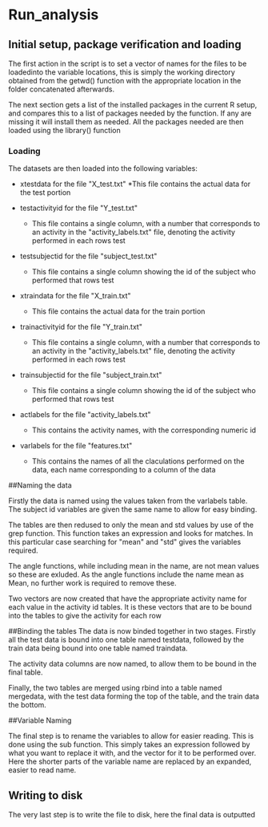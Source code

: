 # Run_analysis

## Initial setup, package verification and loading


The first action in the script is to set a vector of names for the files to be loadedinto the variable 
locations, this is simply the working directory obtained from the getwd() function with the appropriate 
location in the folder concatenated afterwards.

The next section gets a list of the installed packages in the current R setup, and compares this to a list
of packages needed by the function. If any are missing it will install them as needed. All the packages 
needed are then loaded using the library() function

### Loading

The datasets are then loaded into the following variables:
* xtestdata for the file "X_test.txt"
  *This file contains the actual data for the test portion

* testactivityid for the file "Y_test.txt"

  * This file contains a single column, with a number that corresponds to an activity in the "activity_labels.txt" file, denoting the activity performed in each rows test

* testsubjectid for the file "subject_test.txt"

  * This file contains a single column showing the id of the subject who performed that rows test

* xtraindata for the file "X_train.txt"

  * This file contains the actual data for the train portion

* trainactivityid for the file "Y_train.txt"

  * This file contains a single column, with a number that corresponds to an activity in the "activity_labels.txt" file, denoting the activity performed in each rows test

* trainsubjectid for the file "subject_train.txt"

  * This file contains a single column showing the id of the subject who performed that rows test

* actlabels for the file "activity_labels.txt"
  * This contains the activity names, with the corresponding numeric id
* varlabels for the file "features.txt"
  * This contains the names of all the claculations performed on the data, each name corresponding to
  a column of the data
  
##Naming the data

Firstly the data is named using the values taken from the varlabels table. The subject id variables 
are given the same name to allow for easy binding.

The tables are then redused to only the mean and std values by use of the grep function. This function
takes an expression and looks for matches. In this particular case searching for "mean" and "std" gives
the variables required. 

The angle functions, while including mean in the name, are not mean values so these are exluded. As
the angle functions include the name mean as Mean, no further work is required to remove these.

Two vectors are now created that have the appropriate activity name for each value in the activity id
tables. It is these vectors that are to be bound into the tables to give the activity for each row

##Binding the tables
The data is now binded together in two stages. Firstly all the test data is bound into one table named testdata, followed by the train data being bound into one table named traindata.

The activity data columns are now named, to allow them to be bound in the final table.

Finally, the two tables are merged using rbind into a table named mergedata, with the test data
forming the top of the table, and the train data the bottom.

##Variable Naming

The final step is to rename the variables to allow for easier reading. This is done using the sub
function. This simply takes an expression followed by what you want to replace it with, and the vector
for it to be performed over. Here the shorter parts of the variable name are replaced by an expanded,
easier to read name.

## Writing to disk
The very last step is to write the file to disk, here the final data is outputted

